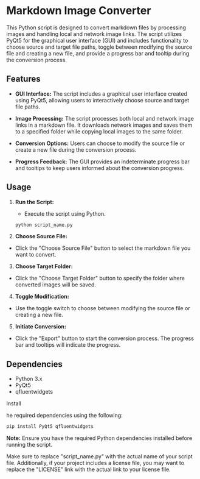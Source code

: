 # Markdown Image Converter

This Python script is designed to convert markdown files by processing images and handling local and network image links. The script utilizes PyQt5 for the graphical user interface (GUI) and includes functionality to choose source and target file paths, toggle between modifying the source file and creating a new file, and provide a progress bar and tooltip during the conversion process.

## Features

- **GUI Interface:** The script includes a graphical user interface created using PyQt5, allowing users to interactively choose source and target file paths.

- **Image Processing:** The script processes both local and network image links in a markdown file. It downloads network images and saves them to a specified folder while copying local images to the same folder.

- **Conversion Options:** Users can choose to modify the source file or create a new file during the conversion process.

- **Progress Feedback:** The GUI provides an indeterminate progress bar and tooltips to keep users informed about the conversion progress.

## Usage

1. **Run the Script:**
   - Execute the script using Python.
   ```bash
   python script_name.py
   ```

2. **Choose Source File:**

- Click the "Choose Source File" button to select the markdown file you want to convert.

3. **Choose Target Folder:**

- Click the "Choose Target Folder" button to specify the folder where converted images will be saved.

4. **Toggle Modification:**

- Use the toggle switch to choose between modifying the source file or creating a new file.

5. **Initiate Conversion:**

- Click the "Export" button to start the conversion process. The progress bar and tooltips will indicate the progress.

## Dependencies

- Python 3.x
- PyQt5
- qfluentwidgets

Install 

he required dependencies using the following:

```bash
pip install PyQt5 qfluentwidgets
```

**Note:** Ensure you have the required Python dependencies installed before running the script.

Make sure to replace "script_name.py" with the actual name of your script file. Additionally, if your project includes a license file, you may want to replace the "LICENSE" link with the actual link to your license file.